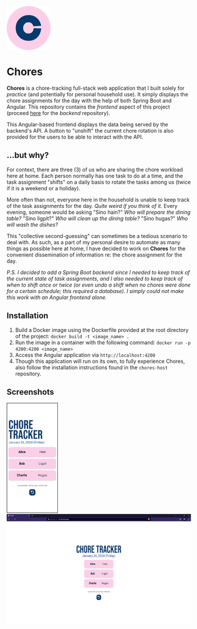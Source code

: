 <img title="Logo" alt="Logo" src="/screenshots/Chores-Logo.png">

# Chores
**Chores** is a chore-tracking full-stack web application that I built solely for *practice* (and potentially for personal household use). It simply displays the chore assignments for the day with the help of both Spring Boot and Angular. This repository contains the *frontend* aspect of this project (proceed [here](https://www.github.com/su0h/chores-host) for the *backend* repository).

This Angular-based frontend displays the data being served by the backend's API. A button to "unshift" the current chore rotation is also provided for the users to be able to interact with the API.

## ...but why?
For context, there are three (3) of us who are sharing the chore workload here at home. Each person normally has one task to do at a time, and the task assignment "shifts" on a daily basis to rotate the tasks among us (twice if it is a weekend or a holiday). 

More often than not, everyone here in the household is unable to keep track of the task assignments for the day. *Quite weird if you think of it.* Every evening, someone would be asking "Sino hain?" *Who will prepare the dining table?* "Sino ligpit?" *Who will clean up the dining table?* "Sino hugas?" *Who will wash the dishes?*

This "collective second-guessing" can sometimes be a tedious scenario to deal with. As such, as a part of my personal desire to automate as many things as possible here at home, I have decided to work on **Chores** for the convenient dissemination of information re: the chore assignment for the day.

*P.S. I decided to add a Spring Boot backend since I needed to keep track of the current state of task assignments, and I also needed to keep track of when to shift once or twice (or even undo a shift when no chores were done for a certain schedule; this required a database). I simply could not make this work with an Angular frontend alone.*

## Installation
1. Build a Docker image using the Dockerfile provided at the root directory of the project: `docker build -t <image_name> .`
2. Run the image in a container with the following command: `docker run -p 4200:4200 <image_name>`
3. Access the Angular application via `http://localhost:4200`
4. Though this application will run on its own, to fully experience Chores, also follow the installation instructions found in the `chores-host` repository.

## Screenshots
<img title="Mobile View" alt="Mobile View" src="/screenshots/mobile-view.png" height="300px">
<img title="Desktop View" alt="Desktop View" src="/screenshots/desktop-view.png" height="300px">